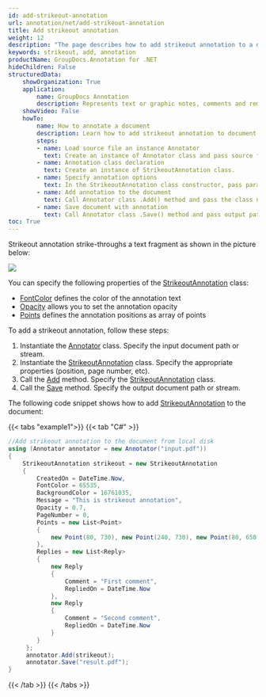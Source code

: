 ```yaml
---
id: add-strikeout-annotation
url: annotation/net/add-strikeout-annotation
title: Add strikeout annotation
weight: 12
description: "The page describes how to add strikeout annotation to a document using GroupDocs.Annotation for .NET."
keywords: strikeout, add, annotation
productName: GroupDocs.Annotation for .NET
hideChildren: False
structuredData:
    showOrganization: True
    application:    
        name: GroupDocs Annotation
        description: Represents text or graphic notes, comments and remarks attached to a specific part of the content of the document using C#
    showVideo: False
    howTo:
        name: How to annotate a document
        description: Learn how to add strikeout annotation to document step by step
        steps:
        - name: Load source file an instance Annotator
          text: Create an instance of Annotator class and pass source file path as a constructor parameter. You may specify absolute or relative file path as per your requirements. 
        - name: Annotation class declaration
          text: Create an instance of StrikeoutAnnotation class.
        - name: Specify annotation options 
          text: In the StrikeoutAnnotation class constructor, pass parameters.
        - name: Add annotation to the document
          text: Call Annotator class .Add() method and pass the class name StrikeoutAnnotation.
        - name: Save document with annotation
          text: Call Annotator class .Save() method and pass output path file.
toc: True
---
```

Strikeout annotation strike-throughs a text fragment as shown in the picture below:

![](/annotation/net/images/add-strikeout-annotation.png)

You can specify the following properties of the [StrikeoutAnnotation](https://reference.groupdocs.com/net/annotation/groupdocs.annotation.models.annotationmodels/strikeoutannotation) class:

*   [FontColor](https://reference.groupdocs.com/annotation/net/groupdocs.annotation.models.annotationmodels/strikeoutannotation/properties/fontcolor) defines the color of the annotation text
*   [Opacity](https://reference.groupdocs.com/annotation/net/groupdocs.annotation.models.annotationmodels/areaannotation/properties/opacity) allows you to set the annotation opacity
*   [Points](https://reference.groupdocs.com/annotation/net/groupdocs.annotation.models.annotationmodels/strikeoutannotation/properties/points) defines the annotation positions as array of points 
      

To add a strikeout annotation, follow these steps:

1.   Instantiate the [Annotator](https://reference.groupdocs.com/net/annotation/groupdocs.annotation/annotator) class. Specify the input document path or stream.
2.   Instantiate the [StrikeoutAnnotation](https://reference.groupdocs.com/net/annotation/groupdocs.annotation.models.annotationmodels/strikeoutannotation) class. Specify the appropriate properties (position, page number, etc).
3.   Call the [Add](https://reference.groupdocs.com/net/annotation/groupdocs.annotation/annotator/methods/add) method. Specify the [StrikeoutAnnotation](https://reference.groupdocs.com/net/annotation/groupdocs.annotation.models.annotationmodels/strikeoutannotation) class.
4.   Call the [Save](https://reference.groupdocs.com/net/annotation/groupdocs.annotation/annotator/methods/save/index) method. Specify the output document path or stream.  

  
The following code snippet shows how to add [StrikeoutAnnotation](https://reference.groupdocs.com/net/annotation/groupdocs.annotation.models.annotationmodels/strikeoutannotation) to the document:

{{< tabs "example1">}}
{{< tab "C#" >}}
```csharp
//Add strikeout annotation to the document from local disk
using (Annotator annotator = new Annotator("input.pdf"))
{
	StrikeoutAnnotation strikeout = new StrikeoutAnnotation
    {
    	CreatedOn = DateTime.Now,
        FontColor = 65535,
        BackgroundColor = 16761035,
        Message = "This is strikeout annotation",
        Opacity = 0.7,
        PageNumber = 0,
        Points = new List<Point>
        {
        	new Point(80, 730), new Point(240, 730), new Point(80, 650), new Point(240, 650)
        },
        Replies = new List<Reply>
        {
        	new Reply
            {
             	Comment = "First comment",
                RepliedOn = DateTime.Now
            },
            new Reply
            {
            	Comment = "Second comment",
                RepliedOn = DateTime.Now
            }
        }
     };
     annotator.Add(strikeout);
     annotator.Save("result.pdf");
}
```
{{< /tab >}}
{{< /tabs >}}